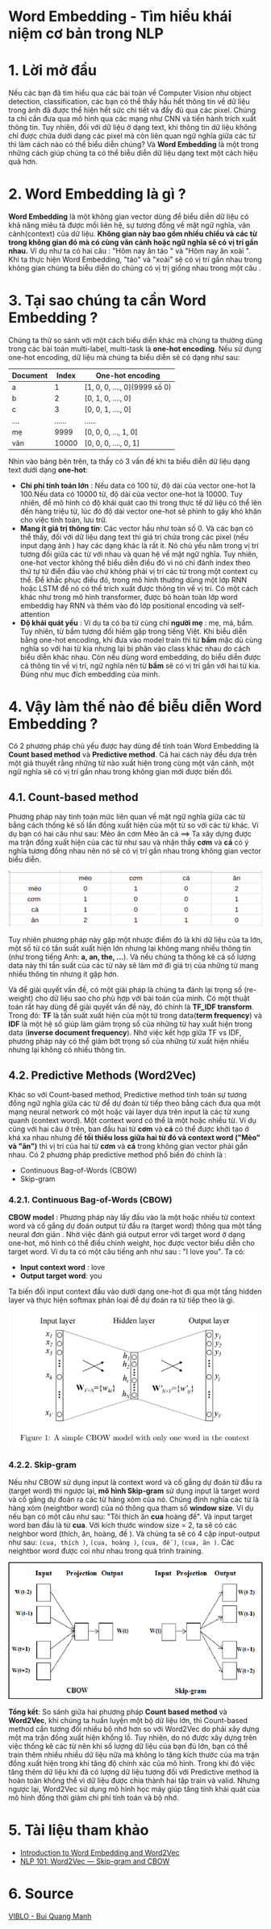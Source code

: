 # Word Embedding - Tìm hiểu khái niệm cơ bản trong NLP

# 1. Lời mở đầu
Nếu các bạn đã tìm hiểu qua các bài toán về Computer Vision như object detection, classification, các bạn có thể thấy hầu hết thông tin về dữ liệu trong ảnh đã được thể hiện hết sức chi tiết và đầy đủ qua các pixel. Chúng ta chỉ cần đưa qua mô hình qua các mạng như CNN và tiến hành trích xuất thông tin. Tuy nhiên, đối với dữ liệu ở dạng text, khi thông tin dữ liệu không chỉ được chứa dưới dạng các pixel mà còn liên quan ngữ nghĩa giữa các từ thì làm cách nào có thể biểu diễn chúng? Và **Word Embedding** là một trong những cách giúp chúng ta có thể biễu diễn dữ liệu dạng text một cách hiệu quả hơn.

# 2. Word Embedding là gì ?
**Word Embedding** là một không gian vector dùng để biểu diễn dữ liệu có khả năng miêu tả được mối liên hệ, sự tương đồng về mặt ngữ nghĩa, văn cảnh(context) của dữ liệu. **Không gian này bao gồm nhiều chiều và các từ trong không gian đó mà có cùng văn cảnh hoặc ngữ nghĩa sẽ có vị trí gần nhau.** Ví dụ như ta có hai câu : "Hôm nay ăn táo " và "Hôm nay ăn xoài ". Khi ta thực hiện Word Embedding, "táo" và "xoài" sẽ có vị trí gần nhau trong không gian chúng ta biễu diễn do chúng có vị trị giống nhau trong một câu .

# 3. Tại sao chúng ta cần Word Embedding ?
Chúng ta thử so sánh với một cách biểu diễn khác mà chúng ta thường dùng trong các bài toán multi-label, multi-task là **one-hot encoding**. Nếu sử dụng one-hot encoding, dữ liệu mà chúng ta biểu diễn sẽ có dạng như sau:

| Document 	| Index 	| One-hot encoding 	|
|-	|-	|-	|
| a 	| 1 	| [1, 0, 0, ...., 0](9999 số 0) 	|
| b 	| 2 	| [0, 1, 0, ...., 0] 	|
| c 	| 3 	| [0, 0, 1, ...., 0] 	|
| .... 	| ...... 	| ...... 	|
| mẹ 	| 9999 	| [0, 0, 0, ..., 1, 0] 	|
| vân 	| 10000 	| [0, 0, 0, ...., 0, 1] 	|

Nhìn vào bảng bên trên, ta thấy có 3 vấn đề khi ta biểu diễn dữ liệu dạng text dưới dạng **one-hot**:

- **Chi phí tính toán lớn** : Nếu data có 100 từ, độ dài của vector one-hot là 100.Nếu data có 10000 từ, độ dài của vector one-hot là 10000. Tuy nhiên, để mô hình có độ khái quát cao thì trong thực tế dữ liệu có thể lên đến hàng triệu từ, lúc đó độ dài vector one-hot sẽ phình to gây khó khăn cho việc tính toán, lưu trữ.
- **Mang ít giá trị thông tin**: Các vector hầu như toàn số 0. Và các bạn có thể thấy, đối với dữ liệu dạng text thì giá trị chứa trong các pixel (nếu input dạng ảnh ) hay các dạng khác là rất ít. Nó chủ yếu nằm trong vị trí tương đối giữa các từ với nhau và quan hệ về mặt ngữ nghĩa. Tuy nhiên, one-hot vector không thể biểu diễn điều đó vì nó chỉ đánh index theo thứ tự từ điển đầu vào chứ không phải vị trí các từ trong một context cụ thể. Để khắc phục điều đó, trong mô hình thường dùng một lớp RNN hoặc LSTM để nó có thể trích xuất được thông tin về vị trí. Có một cách khác như trong mô hình transformer, được bỏ hoàn toàn lớp word embeddig hay RNN và thêm vào đó lớp positional encoding và self-attention
- **Độ khái quát yếu** : Ví dụ ta có ba từ cùng chỉ **người mẹ** : mẹ, má, bầm. Tuy nhiên, từ bầm tương đối hiếm gặp trong tiếng Việt. Khi biểu diễn bằng one-hot encoding, khi đưa vào model train thì từ **bầm** mặc dù cùng nghĩa so với hai từ kia nhưng lại bị phân vào class khác nhau do cách biểu diễn khác nhau. Còn nếu dùng word embedding, do biểu diễn được cả thông tin về vị trí, ngữ nghĩa nên từ **bầm** sẽ có vị trí gần với hai từ kia. Đúng như mục đích embedding của mình.

# 4. Vậy làm thế nào để biễu diễn Word Embedding ?
Có 2 phương pháp chủ yếu được hay dùng để tính toán Word Embedding là **Count based method** và **Predictive method**. Cả hai cách này đều dựa trên một giả thuyết rằng những từ nào xuất hiện trong cùng một văn cảnh, một ngữ nghĩa sẽ có vị trí gần nhau trong không gian mới được biến đổi.

## 4.1. Count-based method
Phương pháp này tính toán mức liên quan về mặt ngữ nghĩa giữa các từ bằng cách thống kê số lần đồng xuất hiện của một từ so với các từ khác. Ví dụ bạn có hai câu như sau:
Mèo ăn cơm
Mèo ăn cá
==> Ta xây dựng được ma trận đồng xuất hiện của các từ như sau và nhận thấy **cơm** và **cá** có ý nghĩa tương đồng nhau nên nó sẽ có vị trí gần nhau trong không gian vector biểu diễn.

![](images/dc9dee84-6968-4713-ab5c-f14e2707d95a.png)

Tuy nhiên phương pháp này gặp một nhược điểm đó là khi dữ liệu của ta lớn, một số từ có tần suất xuất hiện lớn nhưng lại không mang nhiều thông tin (như trong tiếng Anh: **a, an, the, ...**). Và nếu chúng ta thống kê cả số lượng data này thì tần suất của các từ này sẽ làm mờ đi giá trị của những từ mang nhiều thông tin nhưng ít gặp hơn.

Và để giải quyết vấn đề, có một giải pháp là chúng ta đánh lại trọng số (re-weight) cho dữ liệu sao cho phù hợp với bài toán của mình. Có một thuật toán rất hay dùng để giải quyết vấn đề này, đó chính là **TF_IDF transform**. Trong đó: **TF** là tấn suất xuất hiện của một từ trong data(**term frequency**) và **IDF** là một hệ số giúp làm giảm trọng số của những từ hay xuất hiện trong data (**inverse document frequency**). Nhờ việc kết hợp giữa TF vs IDF, phương pháp này có thể giảm bớt trọng số của những từ xuất hiện nhiều nhưng lại không có nhiều thông tin.

## 4.2. Predictive Methods (Word2Vec)
Khác so với Count-based method, Predictive method tính toán sự tương đồng ngữ nghĩa giữa các từ để dự đoán từ tiếp theo bằng cách đưa qua một mạng neural network có một hoặc vài layer dựa trên input là các từ xung quanh (context word). Một context word có thể là một hoặc nhiều từ. Ví dụ cũng với hai câu ở trên, ban đầu hai từ **cơm** và **cá** có thể được khởi tạo ở khá xa nhau nhưng để **tối thiểu loss giữa hai từ đó và context word ("Mèo" và "ăn")** thì vị trí của hai từ **cơm** và **cá** trong không gian vector phải gần nhau. Có 2 phương pháp predictive method phổ biến đó chính là :

- Continuous Bag-of-Words (CBOW)
- Skip-gram

### 4.2.1. Continuous Bag-of-Words (CBOW)
**CBOW model** : Phương pháp này lấy đầu vào là một hoặc nhiều từ context word và cố gắng dự đoán output từ đầu ra (target word) thông qua một tầng neural đơn giản . Nhờ việc đánh giá output error với target word ở dạng one-hot, mô hình có thể điều chỉnh weight, học được vector biểu diễn cho target word. Ví dụ ta có một câu tiếng anh như sau : "I love you". Ta có:
- **Input context word** : love
- **Output target word**: you

Ta biến đổi input context đầu vào dưới dạng one-hot đi qua một tầng hidden layer và thực hiện softmax phân loại để dự đoán ra từ tiếp theo là gì.

![](images/1df2b1bc-c823-4b36-be92-46755788506a.png)

### 4.2.2. Skip-gram
Nếu như CBOW sử dụng input là context word và cố gắng dự đoán từ đầu ra (target word) thì ngược lại, **mô hình Skip-gram** sử dụng input là target word và cố gắng dự đoán ra các từ hàng xóm của nó. Chúng định nghĩa các từ là hàng xóm (neightbor word) của nó thông qua tham số **window size**. Ví dụ nếu bạn có một câu như sau: "Tôi thích ăn **cua** hoàng đế". Và input target word ban đầu là từ **cua**. Với kích thước window size = 2, ta sẽ có các neighbor word (thích, ăn, hoàng, đế ). Và chúng ta sẽ có 4 cặp input-output như sau: `(cua, thích )`, `(cua, hoàng )`, `(cua, đế )`, `(cua, ăn )`. Các neightbor word được coi như nhau trong quá trình training.

![](images/d6dd1927-085e-45a7-89d0-0bd3ea152827.png)

**Tổng kết**: So sánh giữa hai phương pháp **Count based method** và **Word2Vec**, khi chúng ta huấn luyện một bộ dữ liệu lớn, thì Count-based method cần tương đối nhiều bộ nhớ hơn so với Word2Vec do phải xây dựng một ma trận đồng xuất hiện khổng lồ. Tuy nhiên, do nó được xây dựng trên việc thống kê các từ nên khi số lượng dữ liệu của bạn đủ lớn, bạn có thể train thêm nhiều nhiều dữ liệu nữa mà không lo tăng kích thước của ma trận đồng xuất hiện trong khi tăng độ chính xác của mô hình. Trong khi đó việc tăng thêm dữ liệu khi đã có lượng dữ liệu tương đối với Predictive method là hoàn toàn không thể vì dữ liệu được chia thành hai tập train và valid. Nhưng ngược lại, Word2Vec sử dụng mô hình học máy giúp tăng tính khái quát của mô hình đồng thời giảm chi phí tính toán và bộ nhớ.

# 5. Tài liệu tham khảo
- [Introduction to Word Embedding and Word2Vec](https://towardsdatascience.com/introduction-to-word-embedding-and-word2vec-652d0c2)
- [NLP 101: Word2Vec — Skip-gram and CBOW](https://towardsdatascience.com/nlp-101-word2vec-skip-gram-and-cbow-93512ee24314#:~:text=In%20the%20CBOW%20model%2C%20the,used%20to%20predict%20the%20context%20.)

# 6. Source
[VIBLO - Bui Quang Manh](https://viblo.asia/p/word-embedding-tim-hieu-khai-niem-co-ban-trong-nlp-1Je5E93G5nL)